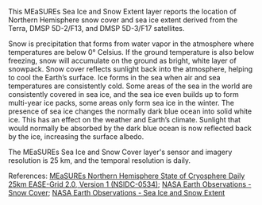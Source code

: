This MEaSUREs Sea Ice and Snow Extent layer reports the location of Northern Hemisphere snow cover and sea ice extent derived from the Terra, DMSP 5D-2/F13, and DMSP 5D-3/F17 satellites.

Snow is precipitation that forms from water vapor in the atmosphere where temperatures are below 0° Celsius. If the ground temperature is also below freezing, snow will accumulate on the ground as bright, white layer of snowpack. Snow cover reflects sunlight back into the atmosphere, helping to cool the Earth’s surface. Ice forms in the sea when air and sea temperatures are consistently cold. Some areas of the sea in the world are consistently covered in sea ice, and the sea ice even builds up to form multi-year ice packs, some areas only form sea ice in the winter. The presence of sea ice changes the normally dark blue ocean into solid white ice. This has an effect on the weather and Earth’s climate. Sunlight that would normally be absorbed by the dark blue ocean is now reflected back by the ice, increasing the surface albedo.

The MEaSUREs Sea Ice and Snow Cover layer's sensor and imagery resolution is 25 km, and the temporal resolution is daily.

References: [MEaSUREs Northern Hemisphere State of Cryosphere Daily 25km EASE-Grid 2.0, Version 1 (NSIDC-0534)](https://nsidc.org/data/nsidc-0534); [NASA Earth Observations - Snow Cover](https://neo.sci.gsfc.nasa.gov/view.php?datasetId=MOD10C1_M_SNOW); [NASA Earth Observations - Sea Ice and Snow Extent](https://neo.sci.gsfc.nasa.gov/view.php?datasetId=SCSIE_W)
